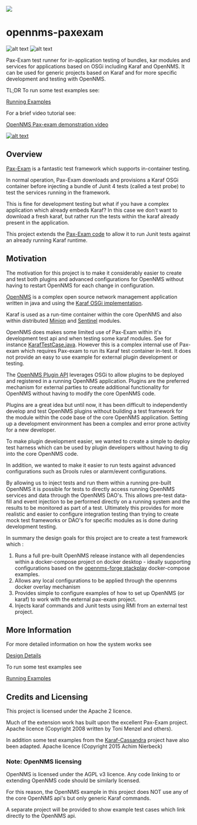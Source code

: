 [<img src="../main/docs/images/opennmsLogo1.png">](https://github.com/OpenNMS/opennms)

# opennms-paxexam

![alt text](../main/docs/images/paxexamLogo.webp "Figure paxexamLogo.webp")
![alt text](../main/docs/images/Apache_Karaf-Logo.wine.png "Figure Apache_Karaf-Logo.wine.png")

Pax-Exam test runner for in-application testing of bundles, kar modules and services for applications based on OSGi including Karaf and OpenNMS. 
It can be used for generic  projects based on Karaf and for more specific development and testing with OpenNMS.

TL;DR To run some test examples see:

[Running Examples](../main/docs/RunningExamples.md)

For a brief video tutorial see:

[OpenNMS Pax-exam demonstration video](https://youtu.be/e6OQfn-xnxg)

[![alt text](../main/docs/images/paxexam-vid.jpg)](https://youtu.be/e6OQfn-xnxg)

## Overview
[Pax-Exam](https://ops4j1.jira.com/wiki/spaces/PAXEXAM4/overview) is a fantastic test framework which supports in-container testing.
 
In normal operation, Pax-Exam downloads and provisions a Karaf OSGi container before injecting a bundle of Junit 4 tests (called a test probe) to test the services running in the framework.
 
This is fine for development testing but what if you have a complex application which already embeds Karaf?
In this case we don't want to download a fresh karaf, but rather run the tests within the karaf already present in the application. 

This project extends the [Pax-Exam code](https://github.com/ops4j/org.ops4j.pax.exam2) to allow it to run Junit tests against an already running Karaf runtime.

## Motivation

The motivation for this project is to make it considerably easier to create and test both plugins and advanced configurations for OpenNMS without having to restart OpenNMS for each change in configuration. 

[OpenNMS](https://github.com/OpenNMS/opennms) is a complex open source network management application written in java and using the [Karaf OSGi implementation](https://karaf.apache.org/manual/latest/). 

Karaf is used as a run-time container within the core OpenNMS and also within distributed [Minion](https://docs.opennms.com/horizon/30/deployment/minion/introduction.html) and [Sentinel](https://docs.opennms.com/horizon/30/deployment/sentinel/introduction.html) modules. 

OpenNMS does makes some limited use of Pax-Exam within it's development test api and when testing some karaf modules. 
See for instance [KarafTestCase.java](https://github.com/OpenNMS/opennms/blob/develop/core/test-api/karaf/src/main/java/org/opennms/core/test/karaf/KarafTestCase.java).
However this is a complex internal use of Pax-exam which requires Pax-exam to run its Karaf test container in-test. 
It does not provide an easy to use example for external plugin development or testing.

The [OpenNMS Plugin API](https://github.com/OpenNMS/opennms-integration-api) leverages OSGi to allow plugins to be deployed and registered in a running OpenNMS application. Plugins are the preferred mechanism for external parties to create additional functionality for OpenNMS without having to modify the core OpenNMS code. 

Plugins are a great idea but until now, it has been difficult to independently develop and test OpenNMS plugins without building a test framework for the module within the code base of the core OpenNMS application. Setting up a development environment has been a complex and error prone activity for a new developer. 

To make plugin development easier, we wanted to create a simple to deploy test harness which can be used by plugin developers without having to dig into the core OpenNMS code. 

In addition, we wanted to make it easier to run tests against advanced configurations such as Drools rules or alarm/event configurations. 

By allowing us to inject tests and run them within a running pre-built OpenNMS it is possible for tests to directly access running OpenNMS services and data through the OpenNMS DAO's. 
This allows pre-test data-fill and event injection to be performed directly on a running system and the results to be monitored as part of a test. 
Ultimately this provides for more realistic and easier to configure integration testing than trying to create mock test frameworks or DAO's for specific modules as is done during development testing. 

In summary the design goals for this project are to create a test framework which :

1. Runs a full pre-built OpenNMS release instance with all dependencies within a docker-compose project on docker desktop - ideally supporting configurations based on the [opennms-forge stackplay](https://github.com/opennms-forge/stack-play) docker-compose examples.
2. Allows any local configurations to be applied through the opennms docker overlay mechanism
3. Provides simple to configure examples of how to set up OpenNMS (or karaf) to work with the external pax-exam project.
4. Injects karaf commands and Junit tests using RMI from an external test project.

## More Information
For more detailed information on how the system works see 

[Design Details](../main/docs/DesignDetails.md)

To run some test examples see

[Running Examples](../main/docs/RunningExamples.md)

## Credits and Licensing

This project is licensed under the Apache 2 licence.

Much of the extension work has built upon the excellent Pax-Exam project.
Apache licence (Copyright 2008 written by Toni Menzel and others).

In addition some test examples from the [Karaf-Cassandra](https://github.com/ANierbeck/Karaf-Cassandra) project have also been adapted. 
Apache licence (Copyright 2015 Achim Nierbeck)

### Note: OpenNMS licensing
OpenNMS is licensed under the AGPL v3 licence. 
Any code linking to or extending OpenNMS code should be similarly licensed. 

For this reason, the OpenNMS example in this project does NOT use any of the core OpenNMS api's but only generic Karaf commands.
 
A separate project will be provided to show example test cases which link directly to the OpenNMS api.

